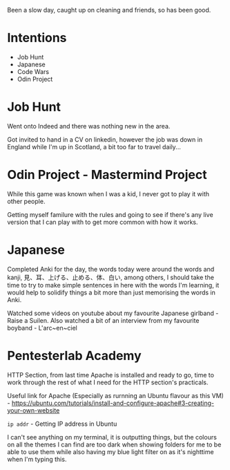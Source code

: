 Been a slow day, caught up on cleaning and friends, so has been good.

# Intentions
- Job Hunt
- Japanese
- Code Wars
- Odin Project

# Job Hunt
Went onto Indeed and there was nothing new in the area.

Got invited to hand in a CV on linkedin, however the job was down in England while I'm up in Scotland, a bit too far to travel daily...

# Odin Project - Mastermind Project
While this game was known when I was a kid, I never got to play it with other people.

Getting myself familure with the rules and going to see if there's any live version that I can play with to get more common with how it works.

# Japanese
Completed Anki for the day, the words today were around the words and kanji, 見、耳、上げる、止める、体、白い, among others, I should take the time to try to make simple sentences in here with the words I'm learning, it would help to solidify things a bit more than just memorising the words in Anki.

Watched some videos on youtube about my favourite Japanese girlband - Raise a Suilen. Also watched a bit of an interview from my favourite boyband - L'arc~en~ciel

# Pentesterlab Academy
HTTP Section, from last time Apache is installed and ready to go, time to work through the rest of what I need for the HTTP section's practicals.

Useful link for Apache (Especially as rurnning an Ubuntu flavour as this VM) - https://ubuntu.com/tutorials/install-and-configure-apache#3-creating-your-own-website

``ip addr`` - Getting IP address in Ubuntu

I can't see anything on my terminal, it is outputting things, but the colours on all the themes I can find are too dark when showing folders for me to be able to use them while also having my blue light filter on as it's nighttime when I'm typing this.